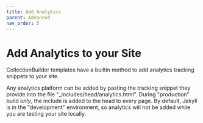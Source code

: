 ```yaml
---
title: Add Analytics
parent: Advanced
nav_order: 5
---
```


# Add Analytics to your Site

CollectionBuilder templates have a builtin method to add analytics tracking snippets to your site.

Any analytics platform can be added by pasting the tracking snippet they provide into the file "_includes/head/analytics.html".
During "production" build *only*, the include is added to the head to every page.
By default, Jekyll is in the "development" environment, so analytics will not be added while you are testing your site locally.
